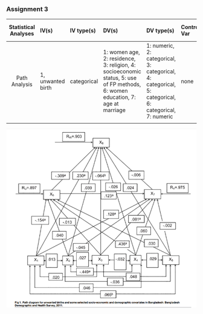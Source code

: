 ### Assignment 3

| **Statistical Analyses**	|  **IV(s)**  |  **IV type(s)** |  **DV(s)**  |  **DV type(s)**  |  **Control Var** | **Control Var type**  | **Question to be answered** | **_H0_** | **alpha** | **link to paper**| 
|:----------:|:----------|:------------|:-------------|:-------------|:------------|:------------- |:------------------|:----:|:-------:|:-------|
Path Analysis	| 1, unwanted birth | categorical | 1: women age, 2: residence, 3: religion, 4: socioeconomic status, 5: use of FP methods, 6: women education, 7: age at marriage | 1: numeric, 2: categorical, 3: categorical, 4: categorical, 5: categorical, 6: categorical, 7: numeric | none | none | 	Determine the direct, indirect and total effects of socio-demographic factors on unwanted births | Ranks test groups <= Ranks control group | 0.05 | [Correlates of Unwanted Births in Bangladesh: A Study through Path Analysis](https://journals.plos.org/plosone/article?id=10.1371/journal.pone.0164007) |
  |||||||||


![Correlates of Unwanted Births in Bangladesh: A Study through Path Analysis](plots/path_analysis.PNG)
